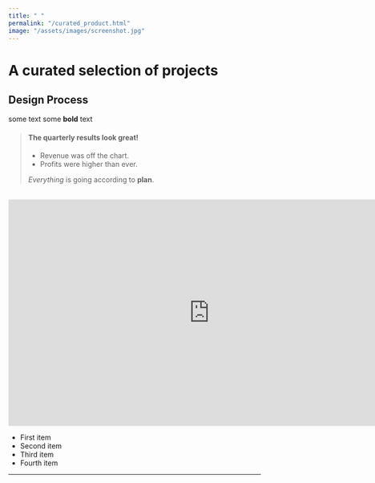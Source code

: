 ```yaml
---
title: " "
permalink: "/curated_product.html"
image: "/assets/images/screenshot.jpg"
---
```


# A curated selection of projects

## Design Process

some text some **bold** text

> #### The quarterly results look great!
>
> - Revenue was off the chart.
> - Profits were higher than ever.
>
>  *Everything* is going according to **plan**.


<br>

<iframe style="border: 1px solid rgba(0, 0, 0, 0.1);" width="800" height="450" src="https://embed.figma.com/design/1SwD7u5Mi3GX01KsSlSvRF/____Curated?node-id=10-6593&embed-host=share" allowfullscreen></iframe>

- First item
- Second item
- Third item
- Fourth item

---